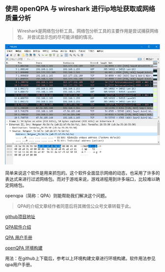 
## 使用 openQPA 与 wireshark 进行ip地址获取或网络质量分析


> Wireshark是网络包分析工具。网络包分析工具的主要作用是尝试捕获网络包， 并尝试显示包的尽可能详细的情况。

![wireshark预览](https://github.com/NormanBB/N/blob/master/wireshark%E9%A2%84%E8%A7%88.jpg?raw=true "wireshark预览")


简单来说这个软件是用来抓包的。这个软件全面显示网络的动态，也采用了许多的表达式来进行过滤网络包。而对于游戏来说，游戏进程用到许多端口，比较难以确定网络包。

openqpa（简称：QPA）则能帮助我们解决这个问题。

> QPA的介绍文章经作者同意后将其微信公众号文章转载于此。

[github项目地址](https://github.com/l7dpi/openQPA)

[QPA软件介绍](https://mp.weixin.qq.com/s?__biz=MzU3MTM5MzQ2OA==&mid=2247483668&idx=1&sn=643d036d083e4113a6de2b0c059e4623&chksm=fce195c7cb961cd1f8b1039ccc9fa0477ca02ade20fd48dc6e64dd96c8b8b99c171440e35711&mpshare=1&scene=1&srcid=1002Pu3aH5H2slZKnuXbYh9P&sharer_sharetime=1569981030860&sharer_shareid=a053fb41485cedded3f8af717e691b29&key=c2a079dc2949f5dd3389b8949f5bdb9eb0da5b05e1966d845fab75965870a3bede32579708b0397598225ff3d29de696ab6f5d1433e5eede88e536110c8f3c17c8da62da4a88684d4621dc797ed880a1&ascene=1&uin=MTU1MTM5NTgzNg%3D%3D&devicetype=Windows+10&version=62060833&lang=zh_CN&pass_ticket=oJ9p3IqqFyVoLGsmobu9nvM7t2TCmGil0l%2FK8QWwXVIt5pZUwYb%2B%2B%2F9lVmJlNF9C)

[QPA 用户手册](https://mp.weixin.qq.com/s?__biz=MzU3MTM5MzQ2OA==&mid=2247483974&idx=1&sn=56aba172179be91a4f064f6861a09ae9&chksm=fce19695cb961f83762301519ed2441213143e9c9e47012a6816af832ce1984f6ca6783558d0&mpshare=1&scene=1&srcid=1002idXnrHPhSJyNwW5Wuunb&sharer_sharetime=1569981064560&sharer_shareid=a053fb41485cedded3f8af717e691b29&key=577d4c6ac6f222fcbc796bda74c0bdad968395f9b088ee080cca151b5951aac6f9af8b28b9478c2ee7c3fcd5c0ff8de544f57c054b018a062d69477f6a98070ddd2727085eb458985a4398f160da00ca&ascene=1&uin=MTU1MTM5NTgzNg%3D%3D&devicetype=Windows+10&version=62060833&lang=zh_CN&pass_ticket=oJ9p3IqqFyVoLGsmobu9nvM7t2TCmGil0l%2FK8QWwXVIt5pZUwYb%2B%2B%2F9lVmJlNF9C)

[openQPA 环境构建](https://mp.weixin.qq.com/s/rhYLKjDMeMCEPoLcclSQTg)

用法：在github上下载后，参考以上环境构建文章进行环境构建。软件用法参见qpa用户手册。
